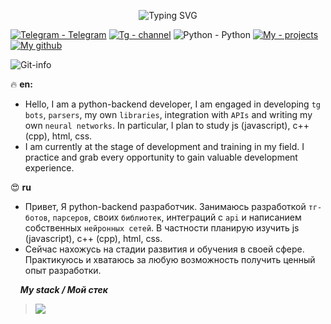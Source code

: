 <p align="center">
    <img src="https://readme-typing-svg.demolab.com?font=JetBrains+Mono&weight=800&size=33&letterSpacing=1px;&duration=3500&pause=1000&color=F79E2F&center=true&width=600&lines=Hi There!" alt="Typing SVG">
</p>

[![Telegram - Telegram](https://img.shields.io/badge/Telegram-Telegram-ed9004?logo=telegram&logoColor=ed9004)](https://t.me/unreallx)
[![Tg - channel](https://img.shields.io/badge/🪙Tg-channel-ed9004)](https://t.me/Reallx_channel)
![Python - Python](https://img.shields.io/badge/Python-Python-ed9004?logo=python&logoColor=ed9004)
[![My - projects](https://img.shields.io/badge/🔥My-Projects-ed9004)](https://github.com/iUnreallx?tab=repositories)
[![My github](https://img.shields.io/badge/🙊My-GitHub-ed9004)](https://github.com/iUnreallx)

![Git-info](https://github-readme-stats.vercel.app/api?username=iUnreallx&show_icons=true&title_color=ed9004&hide_border=true&icon_color=ed9004&theme=dark&rank_icon=github)


🔥 **en:**
* Hello, I am a python-backend developer, I am engaged in developing ```tg bots```, ```parsers```, my own ```libraries```, integration with ```APIs``` and writing my own ```neural networks```. In particular, I plan to study js (javascript), c++ (cpp), html, css.
* I am currently at the stage of development and training in my field. I practice and grab every opportunity to gain valuable development experience.
  
😍 **ru**
* Привет, Я python-backend разработчик. Занимаюсь разработкой ```тг-ботов```, ```парсеров```, своих ```библиотек```, интеграций с ```api``` и написанием собственных ```нейронных сетей```. В частности планирую изучить js (javascript), c++ (cpp), html, css.
* Сейчас нахожусь на стадии развития и обучения в своей сфере. Практикуюсь и хватаюсь за любую возможность получить ценный опыт разработки.

&nbsp;&nbsp;&nbsp;&nbsp;***My stack / Мой стек***
> <img src="https://skillicons.dev/icons?i=py,git,postgres,pycharm,vscode,github,redis,docker,figma,gitlab,linux,rabbitmq,ubuntu,vim">

